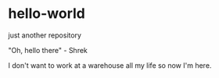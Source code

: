 # hello-world
just another repository 

"Oh, hello there" - Shrek

I don't want to work at a warehouse all my life so now I'm here.
